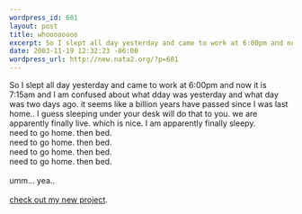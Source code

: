 ```yaml
--- 
wordpress_id: 681
layout: post
title: whoooooooo
excerpt: So I slept all day yesterday and came to work at 6:00pm and now it is 7:15am and I am confused about what dday was yesterday and what day was two days ago. it seems like a billion years have passed since I was last home.. I guess sleeping under your desk will do that to you. we are apparently finally live. which is nice. I am apparently finally sleepy. need to go home. then bed. need to...
date: 2003-11-19 12:32:23 -06:00
wordpress_url: http://new.nata2.org/?p=681
---
```

So I slept all day yesterday and came to work at 6:00pm and now it is 7:15am and I am confused about what dday was yesterday and what day was two days ago. it seems like a billion years have passed since I was last home.. I guess sleeping under your desk will do that to you. we are apparently finally live. which is nice. I am apparently finally sleepy. <br/>need to go home. then bed. <br/>need to go home. then bed. <br/>need to go home. then bed. <br/>need to go home. then bed. <br/><br/>umm... yea.. <br/><br/><a href="http://submissions.versionfest.org">check out my new project</a>.
